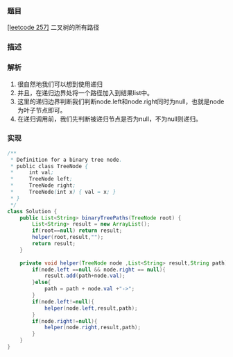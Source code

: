### 题目

[[leetcode 257]](https://leetcode-cn.com/problems/binary-tree-paths/) 二叉树的所有路径

### 描述

### 解析

1. 很自然地我们可以想到使用递归
2. 并且，在递归边界处将一个路径加入到结果list中。
3. 这里的递归边界判断我们判断node.left和node.right同时为null，也就是node为叶子节点即可。
4. 在递归调用前，我们先判断被递归节点是否为null，不为null则递归。


### 实现

```java
/**
 * Definition for a binary tree node.
 * public class TreeNode {
 *     int val;
 *     TreeNode left;
 *     TreeNode right;
 *     TreeNode(int x) { val = x; }
 * }
 */
class Solution {
    public List<String> binaryTreePaths(TreeNode root) {
        List<String> result = new ArrayList();
        if(root==null) return result;
        helper(root,result,"");
        return result;
    }
    
    private void helper(TreeNode node ,List<String> result,String path){
        if(node.left ==null && node.right == null){
            result.add(path+node.val);
        }else{
            path = path + node.val +"->";
        }
        if(node.left!=null){
            helper(node.left,result,path);
        }
        if(node.right!=null){
            helper(node.right,result,path);
        }
    }
}
```